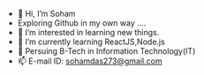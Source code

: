 - 👋 Hi, I’m Soham
- Exploring Github in my own way ....
- 👀 I’m interested in learning new things.
- 🌱 I’m currently learning ReactJS,Node.js
- 💞️ Persuing B-Tech in Information Technology(IT)
- 📫 E-mail ID: sohamdas273@gmail.com

<!---
Soham-jeet/Soham-jeet is a ✨ special ✨ repository because its `README.md` (this file) appears on your GitHub profile.
You can click the Preview link to take a look at your changes.
--->
